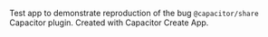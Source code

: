 Test app to demonstrate reproduction of the bug `@capacitor/share` Capacitor plugin. Created with Capacitor Create App.